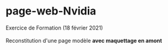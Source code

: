 # page-web-Nvidia
Exercice de Formation (18 février 2021) <br><br>
Reconstitution d'une page modèle **avec maquettage en amont**
